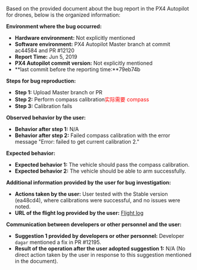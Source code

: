 Based on the provided document about the bug report in the PX4 Autopilot for drones, below is the organized information:

**Environment where the bug occurred:**

- **Hardware environment:** Not explicitly mentioned
- **Software environment:** PX4 Autopilot Master branch at commit ac44584 and PR #12120 
- **Report Time:** Jun 5, 2019
- **PX4 Autopilot commit version:** Not explicitly mentioned
- **last commit before the reporting time:**79eb74b

**Steps for bug reproduction:**

- **Step 1:** Upload Master branch or PR
- **Step 2:** Perform compass calibration<font color='red'>实际需要 compass</font>
- **Step 3:** Calibration fails

**Observed behavior by the user:**

- **Behavior after step 1:** N/A
- **Behavior after step 2:** Failed compass calibration with the error message "Error: failed to get current calibration 2."

**Expected behavior:**

- **Expected behavior 1:** The vehicle should pass the compass calibration.
- **Expected behavior 2:** The vehicle should be able to arm successfully.

**Additional information provided by the user for bug investigation:**

- **Actions taken by the user:** User tested with the Stable version (ea48cd4), where calibrations were successful, and no issues were noted.
- **URL of the flight log provided by the user:** [Flight log](https://review.px4.io/plot_app?log=116ede6d-d632-4836-91a7-fced724c82be)

**Communication between developers or other personnel and the user:**

- **Suggestion 1 provided by developers or other personnel:** Developer `dagar` mentioned a fix in PR #12195.
- **Result of the operation after the user adopted suggestion 1:** N/A (No direct action taken by the user in response to this suggestion mentioned in the document).
